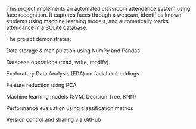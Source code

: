 This project implements an automated classroom attendance system using face recognition.
It captures faces through a webcam, identifies known students using machine learning models, and automatically marks attendance in a SQLite database.

The project demonstrates:

Data storage & manipulation using NumPy and Pandas

Database operations (read, write, modify)

Exploratory Data Analysis (EDA) on facial embeddings

Feature reduction using PCA

Machine learning models (SVM, Decision Tree, KNN)

Performance evaluation using classification metrics

Version control and sharing via GitHub
